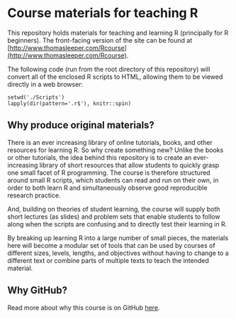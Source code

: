 # Course materials for teaching R #

This repository holds materials for teaching and learning R (principally for R beginners). The front-facing version of the site can be found at [http://www.thomasleeper.com/Rcourse](http://www.thomasleeper.com/Rcourse).

The following code (run from the root directory of this repository) will convert all of the enclosed R scripts to HTML, allowing them to be viewed directly in a web browser:

```
setwd('./Scripts')
lapply(dir(pattern='.r$'), knitr::spin)
```

## Why produce original materials? ##

There is an ever increasing library of online tutorials, books, and other resources for learning R. So why create something new? Unlike the books or other tutorials, the idea behind this repository is to create an ever-increasing library of short resources that allow students to quickly grasp one small facet of R programming. The course is therefore structured around small R scripts, which students can read and run on their own, in order to both learn R and simultaneously observe good reproducible research practice.

And, building on theories of student learning, the course will supply both short lectures (as slides) and problem sets that enable students to follow along when the scripts are confusing and to directly test their learning in R.

By breaking up learning R into a large number of small pieces, the materials here will become a modular set of tools that can be used by courses of different sizes, levels, lengths, and objectives without having to change to a different text or combine parts of multiple texts to teach the intended material.


## Why GitHub? ##

Read more about why this course is on GitHub [here](fork.md).
